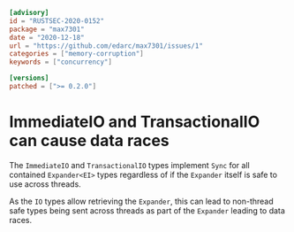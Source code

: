 ```toml
[advisory]
id = "RUSTSEC-2020-0152"
package = "max7301"
date = "2020-12-18"
url = "https://github.com/edarc/max7301/issues/1"
categories = ["memory-corruption"]
keywords = ["concurrency"]

[versions]
patched = [">= 0.2.0"]
```

# ImmediateIO and TransactionalIO can cause data races

The `ImmediateIO` and `TransactionalIO` types implement `Sync` for all contained
`Expander<EI>` types regardless of if the `Expander` itself is safe to use
across threads.

As the `IO` types allow retrieving the `Expander`, this can lead to non-thread
safe types being sent across threads as part of the `Expander` leading to data
races.
